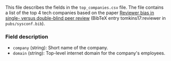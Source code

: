 This file describes the fields in the `top_companies.csv` file.
The file contains a list of the top 4 tech companies based on the paper [Reviewer bias in single- versus double-blind peer review](https://www.pnas.org/content/114/48/12708) (BibTeX entry tomkins17:reviewer in `pubs/sysconf.bib`).

### Field description

  * `company` (string): Short name of the company.
  * `domain` (string): Top-level internet domain for the company's employees.
